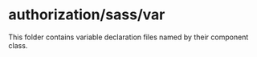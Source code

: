 # authorization/sass/var

This folder contains variable declaration files named by their component class.
